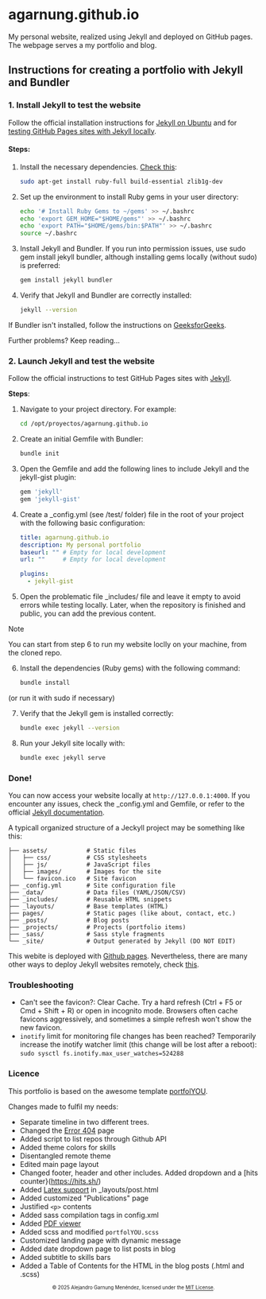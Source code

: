 # agarnung.github.io

My personal website, realized using Jekyll and deployed on GitHub pages. The webpage serves a my portfolio and blog.

## Instructions for creating a portfolio with Jekyll and Bundler

### 1. Install Jekyll to test the website

Follow the official installation instructions for [Jekyll on Ubuntu](https://jekyllrb.com/docs/installation/ubuntu/) and for [testing GitHub Pages sites with Jekyll locally](https://docs.github.com/en/pages/setting-up-a-github-pages-site-with-jekyll/testing-your-github-pages-site-locally-with-jekyll).

#### Steps:

1. Install the necessary dependencies. [Check this](https://jekyllrb.com/docs/installation/):
	```bash
	sudo apt-get install ruby-full build-essential zlib1g-dev
	```
2. Set up the environment to install Ruby gems in your user directory:
	```bash
	echo '# Install Ruby Gems to ~/gems' >> ~/.bashrc
	echo 'export GEM_HOME="$HOME/gems"' >> ~/.bashrc
	echo 'export PATH="$HOME/gems/bin:$PATH"' >> ~/.bashrc
	source ~/.bashrc
	```
3. Install Jekyll and Bundler. If you run into permission issues, use sudo gem install jekyll bundler, although installing gems locally (without sudo) is preferred:
	```bash
	gem install jekyll bundler
	```
4. Verify that Jekyll and Bundler are correctly installed:
	```bash
	jekyll --version
	```
If Bundler isn't installed, follow the instructions on [GeeksforGeeks](https://www.geeksforgeeks.org/how-to-install-ruby-bundler-on-linux/).

Further problems? Keep reading...

### 2. Launch Jekyll and test the website

Follow the official instructions to test GitHub Pages sites with [Jekyll](https://docs.github.com/en/pages/setting-up-a-github-pages-site-with-jekyll/testing-your-github-pages-site-locally-with-jekyll).

**Steps**:

1.  Navigate to your project directory. For example:
	```bash
	cd /opt/proyectos/agarnung.github.io
	```
2. Create an initial Gemfile with Bundler:
	```bash
	bundle init
	```
3. Open the Gemfile and add the following lines to include Jekyll and the jekyll-gist plugin:
	```bash
	gem 'jekyll'
	gem 'jekyll-gist'
	```
4. Create a _config.yml (see /test/ folder) file in the root of your project with the following basic configuration:
	```yml
	title: agarnung.github.io
	description: My personal portfolio
	baseurl: "" # Empty for local development
	url: ""     # Empty for local development

	plugins:
	  - jekyll-gist
	```
5. Open the problematic file _includes/ file and leave it empty to avoid errors while testing locally. Later, when the repository is finished and public, you can add the previous content.

> [!NOTE]  
> You can start from step 6 to run my website loclly on your machine, from the cloned repo.
6. Install the dependencies (Ruby gems) with the following command:
	```bash
	bundle install
	```
(or run it with sudo if necessary)

7. Verify that the Jekyll gem is installed correctly:
	```bash
	bundle exec jekyll --version
	```

8. Run your Jekyll site locally with:
	```bash
	bundle exec jekyll serve
	```
### Done!
You can now access your website locally at ```http://127.0.0.1:4000```. If you encounter any issues, check the _config.yml and Gemfile, or refer to the official [Jekyll documentation](https://jekyllrb.com/docs/installation/).

A typicall organized structure of a Jeckyll project may be something like this:
```
├── assets/           # Static files
│   ├── css/          # CSS stylesheets
│   ├── js/           # JavaScript files
│   ├── images/       # Images for the site
│   └── favicon.ico   # Site favicon
├── _config.yml       # Site configuration file
├── _data/            # Data files (YAML/JSON/CSV)
├── _includes/        # Reusable HTML snippets
├── _layouts/         # Base templates (HTML)
├── pages/            # Static pages (like about, contact, etc.)
├── _posts/           # Blog posts
├── _projects/        # Projects (portfolio items)
├── _sass/            # Sass style fragments
└── _site/            # Output generated by Jekyll (DO NOT EDIT)
```

This webite is deployed with [Github pages](https://docs.github.com/en/pages/quickstart). Nevertheless, there are many other ways to deploy Jekyll websites remotely, check [this](https://jekyllrb.com/docs/deployment/third-party/#:~:text=Sites%20on%20GitHub%20Pages%20are,Jekyll%2Dpowered%20website%20for%20free.).

### Troubleshooting
* Can't see the favicon?: Clear Cache. Try a hard refresh (Ctrl + F5 or Cmd + Shift + R) or open in incognito mode. Browsers often cache favicons aggressively, and sometimes a simple refresh won't show the new favicon.
* `inotify` limit for monitoring file changes has been reached? Temporarily increase the inotify watcher limit (this change will be lost after a reboot): `sudo sysctl fs.inotify.max_user_watches=524288`

### Licence
This portfolio is based on the awesome template [portfolYOU](https://github.com/yousinix/portfolYOU).

Changes made to fulfil my needs:
* Separate timeline in two different trees.
* Changed the [Error 404](https://codepen.io/code2rithik/pen/PoWQYGa) page
* Added script to list repos through Github API
* Added theme colors for skills
* Disentangled remote theme
* Edited main page layout
* Changed footer, header and other includes. Added dropdown and a [hits counter}(https://hits.sh/)
* Added [Latex support](https://talk.jekyllrb.com/t/how-to-use-latex-on-jekyll/4119/2) in _layouts/post.html
* Added customized "Publications" page
* Justified ```<p>``` contents
* Added sass compilation tags in config.xml
* Added [PDF viewer](https://github.com/alesordo/alesordo.github.io)
* Added scss and modified ```portfolYOU.scss```
* Customized landing page with dynamic message
* Added date dropdown page to list posts in blog
* Added subtitle to skills bars
* Added a Table of Contents for the HTML in the blog posts (.html and .scss)

<div align="center">
<sub><sup>© 2025 Alejandro Garnung Menéndez, licensed under the <a href="./LICENSE">MIT License</a>.</sup></sub>
</div>




